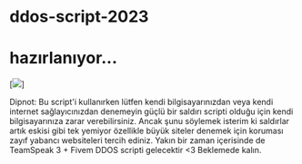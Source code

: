 # ddos-script-2023

# hazırlanıyor...

[<img src="https://i.pinimg.com/originals/7e/2a/eb/7e2aeb1567e91bfc2404cecca6aceecd.gif">]


Dipnot: Bu script'i kullanırken lütfen kendi bilgisayarınızdan veya kendi internet sağlayıcınızdan denemeyin güçlü bir saldırı scripti olduğu için kendi bilgisayarınıza zarar verebilirsiniz. Ancak şunu söylemek isterim ki saldırlar artık eskisi gibi tek yemiyor özellikle büyük siteler denemek için koruması zayıf yabancı websiteleri tercih ediniz. Yakın bir zaman içerisinde de TeamSpeak 3 + Fivem DDOS scripti gelecektir <3 Beklemede kalın.
